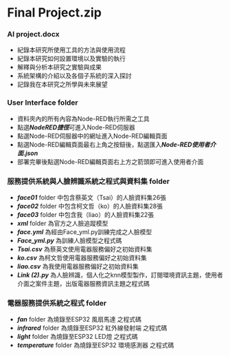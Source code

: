 # Final Project.zip
### AI project.docx
* 紀錄本研究所使用工具的方法與使用流程
* 紀錄本研究如何設置環境以及實驗的執行
* 解釋與分析本研究之實驗與成果
* 系統架構的介紹以及各個子系統的深入探討
* 記錄我在本研究之所學與未來展望
### User Interface folder
* 資料夾內的所有內容為Node-RED執行所需之工具
* 點選***NodeRED捷徑***可進入Node-RED伺服器
* 點選Node-RED伺服器中的網址進入Node-RED編輯頁面
* 點選Node-RED編輯頁面最右上角之按鈕後，點選匯入***Node-RED使用者介面.json***
* 部署完畢後點選Node-RED編輯頁面右上方之箭頭即可進入使用者介面
### 服務提供系統與人臉辨識系統之程式與資料集 folder
* ***face01*** folder 中包含蔡英文（Tsai）的人臉資料集26張
* ***face02*** folder 中包含柯文哲（ko）的人臉資料集28張
* ***face03*** folder 中包含我（liao）的人臉資料集22張
* ***xml*** folder 為官方之人臉追蹤模型
* ***face.yml*** 為經由Face_yml.py訓練完成之人臉模型
* ***Face_yml.py*** 為訓練人臉模型之程式碼
* ***Tsai.csv*** 為蔡英文使用電器服務偏好之初始資料集
* ***ko.csv*** 為柯文哲使用電器服務偏好之初始資料集
* ***liao.csv*** 為我使用電器服務偏好之初始資料集
* ***Link (2).py*** 為人臉辨識，個人化之knn模型製作，訂閱環境資訊主題，使用者介面之案件主題，出版電器服務資訊主題之程式碼
### 電器服務提供系統之程式 folder
* ***fan*** folder 為燒錄至ESP32 風扇馬達 之程式碼
* ***infrared*** folder 為燒錄至ESP32 紅外線發射端 之程式碼
* ***light*** folder 為燒錄至ESP32 LED燈 之程式碼
* ***temperature*** folder 為燒錄至ESP32 環境感測器 之程式碼


